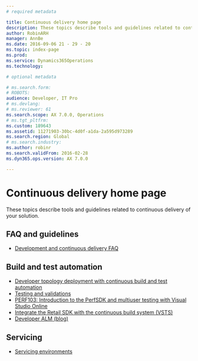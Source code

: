 ```yaml
---
# required metadata

title: Continuous delivery home page
description: These topics describe tools and guidelines related to continuous delivery of your solution.
author: RobinARH
manager: AnnBe
ms.date: 2016-09-06 21 - 29 - 20
ms.topic: index-page
ms.prod: 
ms.service: Dynamics365Operations
ms.technology: 

# optional metadata

# ms.search.form: 
# ROBOTS: 
audience: Developer, IT Pro
# ms.devlang: 
# ms.reviewer: 61
ms.search.scope: AX 7.0.0, Operations
# ms.tgt_pltfrm: 
ms.custom: 189643
ms.assetid: 11271903-30bc-4d0f-a1da-2a595d973289
ms.search.region: Global
# ms.search.industry: 
ms.author: robinr
ms.search.validFrom: 2016-02-28
ms.dyn365.ops.version: AX 7.0.0

---
```


# Continuous delivery home page

These topics describe tools and guidelines related to continuous delivery of your solution.

FAQ and guidelines
------------------

-   [Development and continuous delivery FAQ](continuous-delivery-faq.md)

## Build and test automation
-   [Developer topology deployment with continuous build and test automation](../perf-test/continuous-build-test-automation.md)
-   [Testing and validations](../perf-test/testing-validation.md)
-   [PERF103: Introduction to the PerfSDK and multiuser testing with Visual Studio Online](../perf-test/perfsdk-tutorial.md)
-   [Integrate the Retail SDK with the continuous build system (VSTS)](../retail/dev-itpro/retail-sdk/integrate-retail-sdk-continuous-build)
-   [Developer ALM (blog)](https://blogs.msdn.microsoft.com/axdevalm/)

## Servicing
-   [Servicing environments](..\dev-tools\developer-home-page.md#service-environments)



